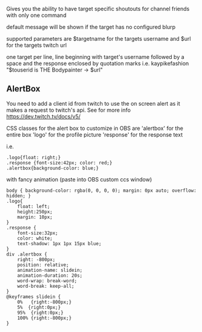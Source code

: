 Gives you the ability to have target specific shoutouts for channel friends with only one command

default message will be shown if the target has no configured blurp

supported parameters are $targetname for the targets username and $url for the targets twitch url

one target per line, line beginning with target's username followed by a space and the response enclosed by quotation marks
i.e.
kaypikefashion "$touserid is THE Bodypainter -> $url"

## AlertBox
You need to add a client id from twitch to use the on screen alert as it makes a request to twitch's api.
See for more info https://dev.twitch.tv/docs/v5/

CSS classes for the alert box to customize in OBS are
'alertbox' for the entire box
'logo' for the profile picture
'response' for the response text

i.e.
```
.logo{float: right;}
.response {font-size:42px; color: red;}
.alertbox{background-color: blue;}
```

with fancy animation (paste into OBS custom ccs window)
```
body { background-color: rgba(0, 0, 0, 0); margin: 0px auto; overflow: hidden; }
.logo{
    float: left; 
    height:250px;
    margin: 10px;
}
.response {
    font-size:32px;
    color: white;
    text-shadow: 1px 1px 15px blue;
}
div .alertbox {
    right: -800px;
    position: relative;
    animation-name: slidein;
    animation-duration: 20s;
    word-wrap: break-word;
    word-break: keep-all;
}
@keyframes slidein {
    0%   {right:-800px;}
    5%  {right:0px;}
    95%  {right:0px;}
    100% {right:-800px;}
}
```